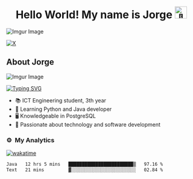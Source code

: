 <div align="center">
<h1 align="center">Hello World! My name is Jorge
  <picture>
  <source srcset="https://fonts.gstatic.com/s/e/notoemoji/latest/1fae1/512.webp" type="image/webp">
  <img src="https://fonts.gstatic.com/s/e/notoemoji/latest/1fae1/512.gif" alt="🫡" width="32" height="32">
</picture></h1>
</div>

![Imgur Image](https://i.imgur.com/2KYq7vy.png)

[![X](https://img.shields.io/badge/X-000?style=for-the-badge&logo=x)](https://x.com/DevJorgeARM)


## About Jorge

 ![Imgur Image](https://i.imgur.com/3Zz73K5.png)
 
 [![Typing SVG](https://readme-typing-svg.demolab.com?font=Fira+Code&duration=2000&pause=1000&color=54F77C&random=false&width=435&lines=a+Student;a+Java+developer;a+PostgreSQL+developer;an+Enthusiastic+apprentice)](https://git.io/typing-svg)

- 📚 ICT Engineering student, 3th year
- 🌱 Learning Python and Java developer
- 🖥️ Knowledgeable in PostgreSQL
- 📖 Passionate about technology and software development


### ⚙️ &nbsp;My Analytics

[![wakatime](https://wakatime.com/badge/user/deaf6ed6-a09a-4c2a-9b66-9c0ca308b543.svg)](https://wakatime.com/@deaf6ed6-a09a-4c2a-9b66-9c0ca308b543)
 <!--START_SECTION:waka-->

```txt
Java   12 hrs 5 mins   ████████████████████████▒   97.16 %
Text   21 mins         ▓░░░░░░░░░░░░░░░░░░░░░░░░   02.84 %
```

<!--END_SECTION:waka-->
